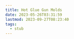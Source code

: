```yaml
---
title: Hot Glue Gun Molds
date: 2023-05-26T03:31:59
lastmod: 2023-09-27T08:23:40
tags:
  - stub
---
```

